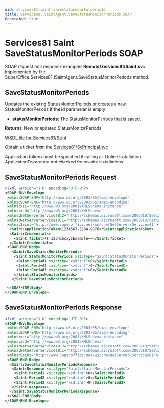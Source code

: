 ```yaml
---
uid: services81-saint-savestatusmonitorperiods
title: Services81.SaintAgent.SaveStatusMonitorPeriods SOAP
Generated: true
---
```


# Services81 Saint SaveStatusMonitorPeriods SOAP

SOAP request and response examples **Remote/Services81/Saint.svc**
Implemented by the <see cref="M:SuperOffice.Services81.ISaintAgent.SaveStatusMonitorPeriods">SuperOffice.Services81.ISaintAgent.SaveStatusMonitorPeriods</see> method.

## SaveStatusMonitorPeriods

Updates the existing StatusMonitorPeriods or creates a new StatusMonitorPeriods if the id parameter is empty

* **statusMonitorPeriods:** The StatusMonitorPeriods that is saved.

**Returns:** New or updated StatusMonitorPeriods


[WSDL file for Services81/Saint](../Services81-Saint.md)

Obtain a ticket from the [Services81/SoPrincipal.svc](../SoPrincipal/SoPrincipal.md)

Application tokens must be specified if calling an Online installation. ApplicationTokens are not checked for on-site installations.

## SaveStatusMonitorPeriods Request

```xml
<?xml version="1.0" encoding="UTF-8"?>
<SOAP-ENV:Envelope
 xmlns:SOAP-ENV="http://www.w3.org/2003/05/soap-envelope"
 xmlns:SOAP-ENC="http://www.w3.org/2003/05/soap-encoding"
 xmlns:xsi="http://www.w3.org/2001/XMLSchema-instance"
 xmlns:xsd="http://www.w3.org/2001/XMLSchema"
 xmlns:NetServerServices812="http://schemas.microsoft.com/2003/10/Serialization/Arrays"
 xmlns:NetServerServices811="http://schemas.microsoft.com/2003/10/Serialization/"
 xmlns:Saint="http://www.superoffice.net/ws/crm/NetServer/Services81">
  <Saint:ApplicationToken>1234567-1234-9876</Saint:ApplicationToken>
  <Saint:Credentials>
    <Saint:Ticket>7T:1234abcxyzExample==</Saint:Ticket>
  </Saint:Credentials>
 <SOAP-ENV:Body>
   <Saint:SaveStatusMonitorPeriods>
    <Saint:StatusMonitorPeriods xsi:type="Saint:StatusMonitorPeriods">
     <Saint:Period1 xsi:type="xsd:int">0</Saint:Period1>
     <Saint:Period2 xsi:type="xsd:int">0</Saint:Period2>
     <Saint:Period3 xsi:type="xsd:int">0</Saint:Period3>
    </Saint:StatusMonitorPeriods>
   </Saint:SaveStatusMonitorPeriods>

 </SOAP-ENV:Body>
</SOAP-ENV:Envelope>

```


## SaveStatusMonitorPeriods Response

```xml
<?xml version="1.0" encoding="UTF-8"?>
<SOAP-ENV:Envelope
 xmlns:SOAP-ENV="http://www.w3.org/2003/05/soap-envelope"
 xmlns:SOAP-ENC="http://www.w3.org/2003/05/soap-encoding"
 xmlns:xsi="http://www.w3.org/2001/XMLSchema-instance"
 xmlns:xsd="http://www.w3.org/2001/XMLSchema"
 xmlns:NetServerServices812="http://schemas.microsoft.com/2003/10/Serialization/Arrays"
 xmlns:NetServerServices811="http://schemas.microsoft.com/2003/10/Serialization/"
 xmlns:Saint="http://www.superoffice.net/ws/crm/NetServer/Services81">
 <SOAP-ENV:Body>
  <Saint:SaveStatusMonitorPeriodsResponse>
   <Saint:Response xsi:type="Saint:StatusMonitorPeriods">
    <Saint:Period1 xsi:type="xsd:int">0</Saint:Period1>
    <Saint:Period2 xsi:type="xsd:int">0</Saint:Period2>
    <Saint:Period3 xsi:type="xsd:int">0</Saint:Period3>
   </Saint:Response>
  </Saint:SaveStatusMonitorPeriodsResponse>
 </SOAP-ENV:Body>
</SOAP-ENV:Envelope>

```

